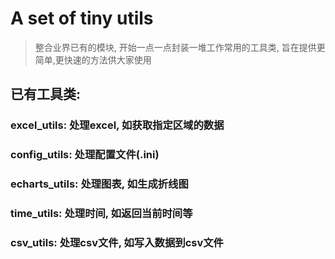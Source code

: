# A set of tiny utils

> 整合业界已有的模块, 开始一点一点封装一堆工作常用的工具类, 旨在提供更简单,更快速的方法供大家使用

## 已有工具类:

### ​excel_utils: 处理excel, 如获取指定区域的数据

### config_utils: 处理配置文件(.ini)

### echarts_utils: 处理图表, 如生成折线图

### time_utils: 处理时间, 如返回当前时间等

### csv_utils: 处理csv文件, 如写入数据到csv文件
